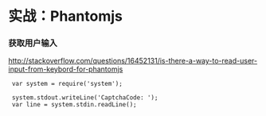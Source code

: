 # 实战：Phantomjs

### 获取用户输入
http://stackoverflow.com/questions/16452131/is-there-a-way-to-read-user-input-from-keybord-for-phantomjs

```
 var system = require('system');

 system.stdout.writeLine('CaptchaCode: ');
 var line = system.stdin.readLine();
```
